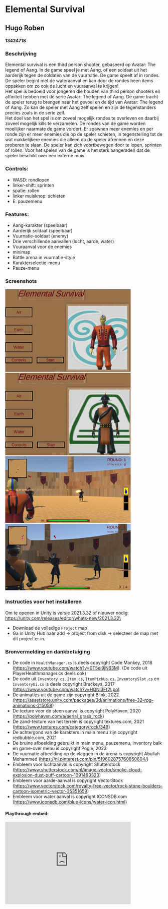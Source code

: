 # Elemental Survival

## Hugo Roben
#### 13424718

### Beschrijving
Elemental survival is een third person shooter, gebaseerd op Avatar: The legend of Aang. In de game speel je met Aang, of een soldaat uit het aarderijk tegen de soldaten van de vuurnatie. De game speelt af in rondes. De speler begint met de wateraanval en kan door de rondes heen items oppakken om zo ook de lucht en vuuraanval te krijgen!\
Het spel is bedoeld voor jongeren die houden van third person shooters en affiniteit hebben met de serie Avatar: The legend of Aang. De game tracht de speler terug te brengen naar het gevoel en de tijd van Avatar: The legend of Aang. Zo kan de speler met Aang zelf spelen en zijn de tegenstanders precies zoals in de serie zelf.\
Het doel van het spel is om zoveel mogelijk rondes te overleven en daarbij zoveel mogelijk kills te verzamelen. De rondes van de game worden moeilijker naarmate de game vordert. Er spawnen meer enemies en per ronde zijn er meer enemies die op de speler schieten, in tegenstelling tot de wat makkelijkere enemies die alleen op de speler afrennen en deze proberen te slaan. De speler kan zich voortbewegen door te lopen, sprinten of rollen. Voor het spelen van de game is het sterk aangeraden dat de speler beschikt over een externe muis. 

### Controls:
- WASD: rondlopen
- linker-shift: sprinten
- spatie: rollen
- linker muisknop: schieten
- E: pauzemenu

### Features:
- Aang-karakter (speelbaar)
- Aarderijk soldaat (speelbaar)
- Vuurnatie-soldaat (enemy)
- Drie verschillende aanvallen (lucht, aarde, water)
- Vuuraanval voor de enemies
- minimap
- Battle arena in vuurnatie-style
- Karakterselectie-menu
- Pauze-menu

### Screenshots

![](documentatie/ScreenShotsReadme/ScreenShotMainMenu.png) ![](documentatie/ScreenShotsReadme/ScreenShotMainMenuEarth.png)\
![](documentatie/ScreenShotsReadme/luchtInGame.png) ![](documentatie/ScreenShotsReadme/aardeInGame.png)


### Instructies voor het installeren
Om te openen in Unity is versie 2021.3.32 of nieuwer nodig: https://unity.com/releases/editor/whats-new/2021.3.32\
- Download de volledige `Project` map
- Ga in Unity Hub naar add -> project from disk -> selecteer de map met dit project er in.

### Bronvermelding en dankbetuiging

- De code in `HealthManager.cs` is deels copyright Code Monkey, 2018 (https://www.youtube.com/watch?v=0T5ei9jN63M). (De code uit PlayerHealthmanager.cs deels ook)
- De code uit `Inventory.cs`, `Item.cs`, `ItemPickUp.cs`, `InventorySlot.cs` en `InventoryUi.cs` is deels copyright Brackeys, 2017 (https://www.youtube.com/watch?v=HQNl3Ff2Lpo)
- De animaties uit de game zijn copyright Blink, 2022 (https://assetstore.unity.com/packages/3d/animations/free-32-rpg-animations-215058)
- De texture voor de steen aanval is copyright PolyHaven, 2020 (https://polyhaven.com/a/aerial_grass_rock)
- De zand-texture van het terrein is copyright textures.com, 2021 (https://www.textures.com/category/rock/349)
- De achtergond van de karakters in main menu zijn copyright redbubble.com, 2021
- De bruine afbeelding gebruikt in main menu, pauzemenu, inventory balk en game-over menu is copyright Pogle, 2023
- De vuurnatie afbeelding op de vlaggen in de arena is copyright Abullah Mohammed (https://nl.pinterest.com/pin/519602875760850604/)
- Embleem voor luchtaanval is copyright Shutterstock (https://www.shutterstock.com/nl/image-vector/smoke-cloud-explosion-dust-puff-cartoon-1091493323)
- Embleem voor aarde-aanval is copyright VectorStock (https://www.vectorstock.com/royalty-free-vector/rock-stone-boulders-cartoon-isometric-vector-35351659)
- Embleem voor water aanval is copyright ICONSDB.com (https://www.iconsdb.com/blue-icons/water-icon.html)

#### Playthrough embed:
<iframe id="kaltura_player" src="https://api.eu.kaltura.com/p/120/sp/12000/embedIframeJs/uiconf_id/23449960/partner_id/120?iframeembed=true&playerId=kaltura_player&entry_id=0_7yihimq7&flashvars[streamerType]=auto&amp;flashvars[localizationCode]=en_US&amp;flashvars[sideBarContainer.plugin]=true&amp;flashvars[sideBarContainer.position]=left&amp;flashvars[sideBarContainer.clickToClose]=true&amp;flashvars[chapters.plugin]=true&amp;flashvars[chapters.layout]=vertical&amp;flashvars[chapters.thumbnailRotator]=false&amp;flashvars[streamSelector.plugin]=true&amp;flashvars[EmbedPlayer.SpinnerTarget]=videoHolder&amp;flashvars[dualScreen.plugin]=true&amp;flashvars[hotspots.plugin]=1&amp;flashvars[Kaltura.addCrossoriginToIframe]=true&amp;&wid=0_x3cyxvw2" width="400" height="261" allowfullscreen webkitallowfullscreen mozAllowFullScreen allow="autoplay *; fullscreen *; encrypted-media *" sandbox="allow-downloads allow-forms allow-same-origin allow-scripts allow-top-navigation allow-pointer-lock allow-popups allow-modals allow-orientation-lock allow-popups-to-escape-sandbox allow-presentation allow-top-navigation-by-user-activation" frameborder="0" title="screencast"></iframe>





